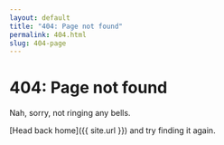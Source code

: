 ```yaml
---
layout: default
title: "404: Page not found"
permalink: 404.html
slug: 404-page
---
```


# 404: Page not found

Nah, sorry, not ringing any bells.

[Head back home]({{ site.url }}) and try finding it again.
